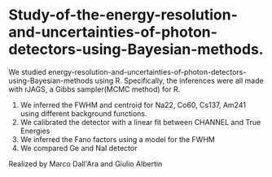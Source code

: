 # Study-of-the-energy-resolution-and-uncertainties-of-photon-detectors-using-Bayesian-methods.

We studied energy-resolution-and-uncertainties-of-photon-detectors-using-Bayesian-methods using R. Specifically, the inferences were all made with rJAGS, a Gibbs sampler(MCMC method) for R.

1. We inferred the FWHM and centroid for Na22, Co60, Cs137, Am241 using different background functions.
2. We calibrated the detector with a linear fit between CHANNEL and True Energies
3. We inferred the Fano factors using a model for the FWHM
4. We compared Ge and NaI detector

Realized by Marco Dall'Ara and Giulio Albertin
